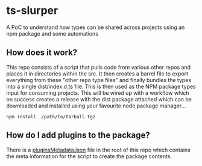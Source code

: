# ts-slurper

A PoC to understand how types can be shared across projects using an npm package and some automations

## How does it work?

This repo consists of a script that pulls code from various other repos and places it in directories within the src. It then creates a barrel file to export everything from these "other repo type files" and finally bundles the types into a single dist/index.d.ts file. This is then used as the NPM package types input for consuming projects. This will be wired up with a workflow which on success creates a release with the dist package attached which can be downloaded and installed using your favourite node package manager...

`npm install ./path/to/tarball.tgz`

## How do I add plugins to the package?

There is a [pluginsMetadata.json](./pluginMetadata.json) file in the root of this repo which contains the meta information for the script to create the package contents.

